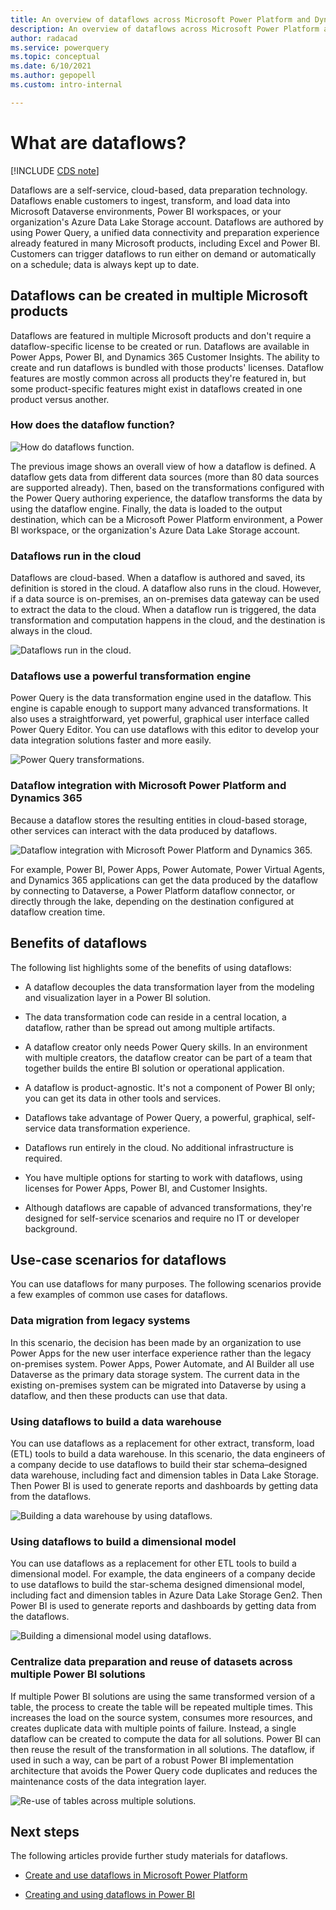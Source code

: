 ```yaml
---
title: An overview of dataflows across Microsoft Power Platform and Dynamics 365 products
description: An overview of dataflows across Microsoft Power Platform and Dynamics 365 products
author: radacad 
ms.service: powerquery 
ms.topic: conceptual 
ms.date: 6/10/2021 
ms.author: gepopell
ms.custom: intro-internal  

---
```


# What are dataflows?

[!INCLUDE [CDS note](../includes/cc-data-platform-banner.md)]

Dataflows are a self-service, cloud-based, data preparation technology. Dataflows enable customers to ingest, transform, and load data into Microsoft Dataverse environments, Power BI workspaces, or your organization's Azure Data Lake Storage account. Dataflows are authored by using Power Query, a unified data connectivity and preparation experience already featured in many Microsoft products, including Excel and Power BI. Customers can trigger dataflows to run either on demand or automatically on a schedule; data is always kept up to date.

## Dataflows can be created in multiple Microsoft products

Dataflows are featured in multiple Microsoft products and don't require a dataflow-specific license to be created or run. Dataflows are available in Power Apps, Power BI, and Dynamics 365 Customer Insights. The ability to create and run dataflows is bundled with those products' licenses. Dataflow features are mostly common across all products they're featured in, but some product-specific features might exist in dataflows created in one product versus another.

### How does the dataflow function?

![How do dataflows function.](media/dataflows-power-platform-dynamics-365/dataflow-function.png)

The previous image shows an overall view of how a dataflow is defined. A dataflow gets data from different data sources (more than 80 data sources are supported already). Then, based on the transformations configured with the Power Query authoring experience, the dataflow transforms the data by using the dataflow engine. Finally, the data is loaded to the output destination, which can be a Microsoft Power Platform environment, a Power BI workspace, or the organization's Azure Data Lake Storage account.  

### Dataflows run in the cloud

Dataflows are cloud-based. When a dataflow is authored and saved, its definition is stored in the cloud. A dataflow also runs in the cloud. However, if a data source is on-premises, an on-premises data gateway can be used to extract the data to the cloud. When a dataflow run is triggered, the data transformation and computation happens in the cloud, and the destination is always in the cloud.

![Dataflows run in the cloud.](media/dataflows-power-platform-dynamics-365/dataflow-cloud.png)

### Dataflows use a powerful transformation engine

Power Query is the data transformation engine used in the dataflow. This engine is capable enough to support many advanced transformations. It also uses a straightforward, yet powerful, graphical user interface called Power Query Editor. You can use dataflows with this editor to develop your data integration solutions faster and more easily.

![Power Query transformations.](media/dataflows-power-platform-dynamics-365/power-query-editor.png)

### Dataflow integration with Microsoft Power Platform and Dynamics 365

Because a dataflow stores the resulting entities in cloud-based storage, other services can interact with the data produced by dataflows.

![Dataflow integration with Microsoft Power Platform and Dynamics 365.](media/dataflows-power-platform-dynamics-365/dataflow-power-platform.png)

For example, Power BI, Power Apps, Power Automate, Power Virtual Agents, and Dynamics 365 applications can get the data produced by the dataflow by connecting to Dataverse, a Power Platform dataflow connector, or directly through the lake, depending on the destination configured at dataflow creation time.

## Benefits of dataflows

The following list highlights some of the benefits of using dataflows:

- A dataflow decouples the data transformation layer from the modeling and visualization layer in a Power BI solution.

- The data transformation code can reside in a central location, a dataflow, rather than be spread out among multiple artifacts.

- A dataflow creator only needs Power Query skills. In an environment with multiple creators, the dataflow creator can be part of a team that together builds the entire BI solution or operational application.

- A dataflow is product-agnostic. It's not a component of Power BI only; you can get its data in other tools and services.

- Dataflows take advantage of Power Query, a powerful, graphical, self-service data transformation experience.

- Dataflows run entirely in the cloud. No additional infrastructure is required.

- You have multiple options for starting to work with dataflows, using licenses for Power Apps, Power BI, and Customer Insights.

- Although dataflows are capable of advanced transformations, they're designed for self-service scenarios and require no IT or developer background.

## Use-case scenarios for dataflows

You can use dataflows for many purposes. The following scenarios provide a few examples of common use cases for dataflows.

### Data migration from legacy systems

In this scenario, the decision has been made by an organization to use Power Apps for the new user interface experience rather than the legacy on-premises system. Power Apps, Power Automate, and AI Builder all use Dataverse as the primary data storage system. The current data in the existing on-premises system can be migrated into Dataverse by using a dataflow, and then these products can use that data.

### Using dataflows to build a data warehouse

You can use dataflows as a replacement for other extract, transform, load (ETL) tools to build a data warehouse. In this scenario, the data engineers of a company decide to use dataflows to build their star schema&ndash;designed data warehouse, including fact and dimension tables in Data Lake Storage. Then Power BI is used to generate reports and dashboards by getting data from the dataflows.

![Building a data warehouse by using dataflows.](media/dataflows-build-data-warehouse.png)

### Using dataflows to build a dimensional model 

You can use dataflows as a replacement for other ETL tools to build a dimensional model. For example, the data engineers of a company decide to use dataflows to build the star-schema designed dimensional model, including fact and dimension tables in Azure Data Lake Storage Gen2. Then Power BI is used to generate reports and dashboards by getting data from the dataflows.

![Building a dimensional model using dataflows.](media/DataflowDimensionalModel.png)

### Centralize data preparation and reuse of datasets across multiple Power BI solutions 

If multiple Power BI solutions are using the same transformed version of a table, the process to create the table will be repeated multiple times. This increases the load on the source system, consumes more resources, and creates duplicate data with multiple points of failure. Instead, a single dataflow can be created to compute the data for all solutions. Power BI can then reuse the result of the transformation in all solutions. The dataflow, if used in such a way, can be part of a robust Power BI implementation architecture that avoids the Power Query code duplicates and reduces the maintenance costs of the data integration layer.

![Re-use of tables across multiple solutions.](media/reuse-tables-in-solutions.png)

## Next steps

The following articles provide further study materials for dataflows.

- [Create and use dataflows in Microsoft Power Platform](/data-integration/dataflows/dataflows-integration-overview)

- [Creating and using dataflows in Power BI](/power-bi/service-dataflows-create-use)

